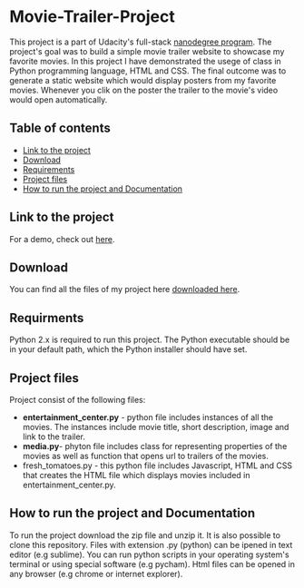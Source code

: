 # Movie-Trailer-Project

This project is a part of Udacity's full-stack [nanodegree program](https://www.udacity.com/nanodegree). The project's goal was to build a simple movie trailer website  to showcase my favorite movies. In this project I have demonstrated the usege of class in Python programming language, HTML and CSS. The final outcome was to generate a static website which would display posters from my favorite movies. Whenever you clik on the poster the trailer to the movie's video would open automatically.

## Table of contents

- [Link to the project](#link-to-the-project)
- [Download](#download)
- [Requirements](#requirments)
- [Project files](#project-files)
- [How to run the project and Documentation](#documentation)


## Link to the project

For a demo, check out [here](https://rawgit.com/paulina-grunwald/Udacity-Full-Stack-Web-Developer-Nanodegree/master/1.%20Programming%20Fundamentals%20and%20the%20Web/P1%20-%20Movie%20Trailer%20Website/fresh_tomatoes.html).

## Download

You can find all the files of my project here [downloaded here](https://github.com/paulina-grunwald/Udacity-Full-Stack-Web-Developer-Nanodegree/tree/master/1.%20Programming%20Fundamentals%20and%20the%20Web/P1%20-%20Movie%20Trailer%20Website).

## Requirments

Python 2.x is required to run this project. The Python executable should be in your default path, which the Python installer should have set.

## Project files
Project consist of the following files:
- __entertainment_center.py__ -  python file includes instances of all the movies. The instances include movie title, short description, image and link to the trailer.
- __media.py__- phyton file includes  class for representing properties of the movies as well as function that opens url to trailers of the movies.
- fresh_tomatoes.py - this python file includes Javascript, HTML and CSS that creates the HTML file which displays movies included in entertainment_center.py.

## How to run the project and Documentation
To run the project download the zip file and unzip it. It is also possible to clone this repository. Files with extension .py (python) can be ipened in text editor (e.g sublime). You can run python scripts in your operating system's terminal or using special software (e.g pycham). Html files can be opened in any browser (e.g chrome or internet explorer).
